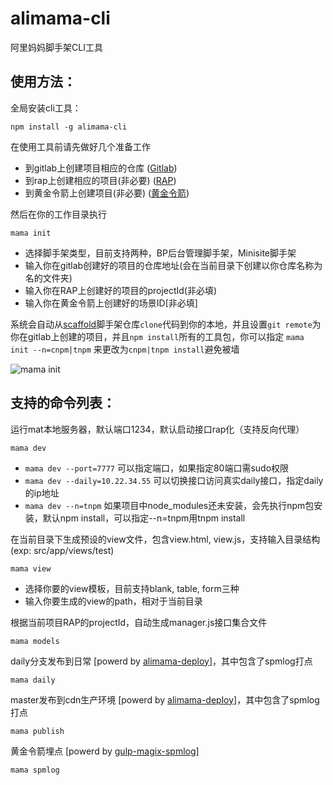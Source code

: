 # alimama-cli
阿里妈妈脚手架CLI工具

## 使用方法：

全局安装cli工具：

    npm install -g alimama-cli

在使用工具前请先做好几个准备工作

  + 到gitlab上创建项目相应的仓库 ([Gitlab](http://gitlab.alibaba-inc.com))
  + 到rap上创建相应的项目(非必要) ([RAP](http://rap.alibaba-inc.com))
  + 到黄金令箭上创建项目(非必要) ([黄金令箭](http://log.alibaba-inc.com/gold/part/index.htm))

然后在你的工作目录执行

    mama init

  + 选择脚手架类型，目前支持两种，BP后台管理脚手架，Minisite脚手架
  + 输入你在gitlab创建好的项目的仓库地址(会在当前目录下创建以你仓库名称为名的文件夹)
  + 输入你在RAP上创建好的项目的projectId(非必填)
  + 输入你在黄金令箭上创建好的场景ID[非必填]

系统会自动从[scaffold](http://gitlab.alibaba-inc.com/thx/scaffold)脚手架仓库`clone`代码到你的本地，并且设置`git remote`为你在gitlab上创建的项目，并且`npm install`所有的工具包，你可以指定 `mama init --n=cnpm|tnpm` 来更改为`cnpm|tnpm install`避免被墙

  ![mama init](https://img.alicdn.com/tps/TB13s6gOXXXXXX9XXXXXXXXXXXX-475-306.png)



## 支持的命令列表：

运行mat本地服务器，默认端口1234，默认启动接口rap化（支持反向代理）

    mama dev

  + `mama dev --port=7777` 可以指定端口，如果指定80端口需sudo权限
  + `mama dev --daily=10.22.34.55` 可以切换接口访问真实daily接口，指定daily的ip地址
  + `mama dev --n=tnpm` 如果项目中node_modules还未安装，会先执行npm包安装，默认npm install，可以指定--n=tnpm用tnpm install


在当前目录下生成预设的view文件，包含view.html, view.js，支持输入目录结构(exp: src/app/views/test)

    mama view

  + 选择你要的view模板，目前支持blank, table, form三种
  + 输入你要生成的view的path，相对于当前目录

根据当前项目RAP的projectId，自动生成manager.js接口集合文件

    mama models


daily分支发布到日常 [powerd by [alimama-deploy](https://www.npmjs.com/package/alimama-deploy)]，其中包含了spmlog打点

    mama daily

master发布到cdn生产环境 [powerd by [alimama-deploy](https://www.npmjs.com/package/alimama-deploy)]，其中包含了spmlog打点

    mama publish

黄金令箭埋点 [powerd by [gulp-magix-spmlog](https://www.npmjs.com/package/gulp-magix-spmlog)]

    mama spmlog
